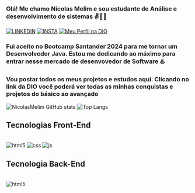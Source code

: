 ### Olá! Me chamo Nicolas Melim e sou estudante de Análise e desenvolvimento de sistemas ✌️👨‍💻

[![LINKEDIN](https://img.shields.io/badge/LinkedIn-0077B5?style=for-the-badge&logo=linkedin&logoColor=white)](https://www.linkedin.com/in/nicolas-melim-80537b213/)
[![INSTA](https://img.shields.io/badge/Instagram-E4405F?style=for-the-badge&logo=instagram&logoColor=white)](https://www.instagram.com/_nmelim_/)
[![Meu Perfil na DIO](https://img.shields.io/badge/-Meu%20Perfil%20na%20DIO-0077B5?style=for-the-badge&logo=gitbook&logoColor=white)](https://www.dio.me/users/melimnicolas)
 
### Fui aceito no Bootcamp Santander 2024 para me tornar um Desenvolvedor Java. Estou me dedicando ao máximo para entrar nesse mercado de desenvovedor de Software ♨️ 
 ### Vou postar todos os meus projetos e estudos aqui. Clicando no link da DIO você poderá ver todas as minhas conquistas e projetos do básico ao avançado 
 


![NicolasMelim GitHub stats](https://github-readme-stats.vercel.app/api?username=NicolasMelim&show_icons=true&theme=tokyonight)
![Top Langs](https://github-readme-stats.vercel.app/api/top-langs/?username=NicolasMelim&hide_progress=true)
## Tecnologias Front-End

<div style="display: inline_block"><br/> 
  <img aling="center" alt="html5" src="https://img.shields.io/badge/HTML-239120?style=for-the-badge&logo=html5&logoColor=white"/>
   <img aling="center" alt="css" src="https://img.shields.io/badge/CSS-239120?&style=for-the-badge&logo=css3&logoColor=white"/>
    <img aling="center" alt="js" src="https://img.shields.io/badge/JavaScript-F7DF1E?style=for-the-badge&logo=javascript&logoColor=black"/>
</div>

## Tecnologia Back-End

<div style="display: inline_block"><br/> 
  <img aling="center" alt="html5" src="https://img.shields.io/badge/Python-3776AB?style=for-the-badge&logo=python&logoColor=white"/>
</div>
